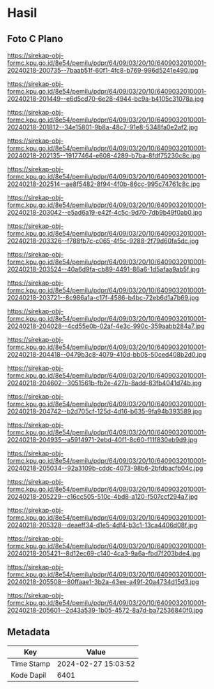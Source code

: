 # Hasil

## Foto C Plano

https://sirekap-obj-formc.kpu.go.id/8e54/pemilu/pdpr/64/09/03/20/10/6409032010001-20240218-200735--7baab51f-60f1-4fc8-b769-996d5241e490.jpg

https://sirekap-obj-formc.kpu.go.id/8e54/pemilu/pdpr/64/09/03/20/10/6409032010001-20240218-201449--e6d5cd70-6e28-4944-bc9a-b4105c31078a.jpg

https://sirekap-obj-formc.kpu.go.id/8e54/pemilu/pdpr/64/09/03/20/10/6409032010001-20240218-201812--34e15801-9b8a-48c7-91e8-5348fa0e2af2.jpg

https://sirekap-obj-formc.kpu.go.id/8e54/pemilu/pdpr/64/09/03/20/10/6409032010001-20240218-202135--19177464-e608-4289-b7ba-8fdf75230c8c.jpg

https://sirekap-obj-formc.kpu.go.id/8e54/pemilu/pdpr/64/09/03/20/10/6409032010001-20240218-202514--ae8f5482-8f94-4f0b-86cc-995c74761c8c.jpg

https://sirekap-obj-formc.kpu.go.id/8e54/pemilu/pdpr/64/09/03/20/10/6409032010001-20240218-203042--e5ad6a19-e42f-4c5c-9d70-7db9b49f0ab0.jpg

https://sirekap-obj-formc.kpu.go.id/8e54/pemilu/pdpr/64/09/03/20/10/6409032010001-20240218-203326--f788fb7c-c065-4f5c-9288-2f79d60fa5dc.jpg

https://sirekap-obj-formc.kpu.go.id/8e54/pemilu/pdpr/64/09/03/20/10/6409032010001-20240218-203524--40a6d9fa-cb89-4491-86a6-1d5afaa9ab5f.jpg

https://sirekap-obj-formc.kpu.go.id/8e54/pemilu/pdpr/64/09/03/20/10/6409032010001-20240218-203721--8c986a1a-c17f-4586-b4bc-72eb6d1a7b69.jpg

https://sirekap-obj-formc.kpu.go.id/8e54/pemilu/pdpr/64/09/03/20/10/6409032010001-20240218-204028--4cd55e0b-02af-4e3c-990c-359aabb284a7.jpg

https://sirekap-obj-formc.kpu.go.id/8e54/pemilu/pdpr/64/09/03/20/10/6409032010001-20240218-204418--0479b3c8-4079-410d-bb05-50ced408b2d0.jpg

https://sirekap-obj-formc.kpu.go.id/8e54/pemilu/pdpr/64/09/03/20/10/6409032010001-20240218-204602--3051561b-fb2e-427b-8add-83fb4041d74b.jpg

https://sirekap-obj-formc.kpu.go.id/8e54/pemilu/pdpr/64/09/03/20/10/6409032010001-20240218-204742--b2d705cf-125d-4d16-b635-9fa94b393589.jpg

https://sirekap-obj-formc.kpu.go.id/8e54/pemilu/pdpr/64/09/03/20/10/6409032010001-20240218-204935--a5914971-2ebd-40f1-8c60-f11f830eb9d9.jpg

https://sirekap-obj-formc.kpu.go.id/8e54/pemilu/pdpr/64/09/03/20/10/6409032010001-20240218-205034--92a3109b-cddc-4073-98b6-2bfdbacfb04c.jpg

https://sirekap-obj-formc.kpu.go.id/8e54/pemilu/pdpr/64/09/03/20/10/6409032010001-20240218-205229--c16cc505-510c-4bd8-a120-f507ccf294a7.jpg

https://sirekap-obj-formc.kpu.go.id/8e54/pemilu/pdpr/64/09/03/20/10/6409032010001-20240218-205328--deaeff34-d1e5-4df4-b3c1-13ca4406d08f.jpg

https://sirekap-obj-formc.kpu.go.id/8e54/pemilu/pdpr/64/09/03/20/10/6409032010001-20240218-205421--8d12ec69-c140-4ca3-9a6a-fbd7f203bde4.jpg

https://sirekap-obj-formc.kpu.go.id/8e54/pemilu/pdpr/64/09/03/20/10/6409032010001-20240218-205508--80ffaae1-3b2a-43ee-a49f-20a4734d15d3.jpg

https://sirekap-obj-formc.kpu.go.id/8e54/pemilu/pdpr/64/09/03/20/10/6409032010001-20240218-205601--2d43a539-1b05-4572-8a7d-ba72536840f0.jpg


## Metadata

| Key        | Value               |
| ---------- | ------------------- |
| Time Stamp | 2024-02-27 15:03:52 |
| Kode Dapil | 6401                |



